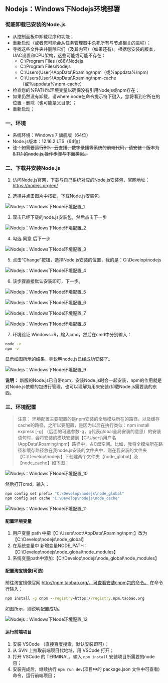 ## Nodejs：Windows下Nodejs环境部署
### 彻底卸载已安装的Node.js
- 从控制面板中卸载程序和功能；
- 重新启动（或者您可能会从任务管理器中杀死所有与节点相关的进程）；
- 寻找这些文件夹并删除它们（及其内容）（如果还有）。根据您安装的版本，UAC设置和CPU架构，这些可能或可能不存在：
  - C:\Program Files (x86)\Nodejs
  - C:\Program Files\Nodejs
  - C:\Users{User}\AppData\Roaming\npm（或%appdata%\npm）
  - C:\Users{User}\AppData\Roaming\npm-cache（或%appdata%\npm-cache）
- 检查您的%PATH%环境变量以确保没有引用Nodejs或npm存在；
- 如果仍然没有卸载，请where node在命令提示符下键入，您将看到它所在的位置 - 删除（也可能是父目录）；
- 重新启动；

### 一、环境
- 系统环境：Windows 7 旗舰版（64位）
- Node.js版本：12.16.2 LTS（64位）
- ~~注：如需要运行BO、云直播、数字录播等系统的前端代码，请安装：版本为8.11.1 的node.js,操作步骤与下面类似。~~

### 二、下载并安装Node.js
1. 访问Node.js官网，下载与自己系统对应的Node.js安装包，官网地址：https://nodejs.org/en/

2. 选择并点击图片中按钮，下载Node.js安装包。

  ![Nodejs：Windows下Node环境配置_1](./pics/Nodejs：Windows下Node环境配置_1.png)


3. 双击已经下载的node.js安装包，然后点击下一步

  ![Nodejs：Windows下Node环境配置_2](./pics/Nodejs：Windows下Node环境配置_2.png)

4. 勾选 同意 后下一步

  ![Nodejs：Windows下Node环境配置_3](./pics/Nodejs：Windows下Node环境配置_3.png)

5. 点击“Change”按钮，选择Node.js安装的位置，我的是：C:\Develop\nodejs

  ![Nodejs：Windows下Node环境配置_4](./pics/Nodejs：Windows下Node环境配置_4.png)

6. 该步骤直接默认安装即可，下一步。

  ![Nodejs：Windows下Node环境配置_5](./pics/Nodejs：Windows下Node环境配置_5.png)

  ![Nodejs：Windows下Node环境配置_6](./pics/Nodejs：Windows下Node环境配置_6.png)

  ![Nodejs：Windows下Node环境配置_7](./pics/Nodejs：Windows下Node环境配置_7.png)

  ![Nodejs：Windows下Node环境配置_8](./pics/Nodejs：Windows下Node环境配置_8.png)


7. 环境验证
Windows+R，输入cmd，然后在cmd中分别输入：
```bat
node -v
npm -v
```
显示如图所示的结果，则说明node.js已经成功安装了。

  ![Nodejs：Windows下Node环境配置_9](./pics/Nodejs：Windows下Node环境配置_9.png)

**说明：** 新版的Node.js已自带npm，安装Node.js时会一起安装，npm的作用就是对Node.js依赖的包进行管理，也可以理解为用来安装/卸载Node.js需要装的东西。

### 三、环境配置
> 注意： 环境配置主要配置的是npm安装的全局模块所在的路径，以及缓存cache的路径，之所以要配置，是因为以后在执行类似：npm install express [-g] （后面的可选参数-g，g代表global全局安装的意思）的安装语句时，会将安装的模块安装到【C:\Users\用户名\AppData\Roaming\npm】路径中，占C盘空间。比如，我将全模块所在路径和缓存路径放在我node.js安装的文件夹中，则在我安装的文件夹【C:\Develop\nodejs】下创建两个文件夹【node_global】及【node_cache】如下图：

  ![Nodejs：Windows下Node环境配置_10](./pics/Nodejs：Windows下Node环境配置_10.png)

然后打开cmd，输入：
```bat
npm config set prefix "C:\Develop\nodejs\node_global"
npm config set cache "C:\Develop\nodejs\node_cache"
```

  ![Nodejs：Windows下Node环境配置_11](./pics/Nodejs：Windows下Node环境配置_11.png)

#### 配置环境变量
1. 用户变量 path 中把【C:\Users\root\AppData\Roaming\npm;】改为【C:\Develop\nodejs\node_global】
2. 在系统变量中 新增变量NODE_PATH：【C:\Develop\nodejs\node_global\node_modules】
3. 系统变量path中添加:【C:\Develop\nodejs\node_global\node_modules】

#### 配置淘宝镜像(可选)
前往淘宝镜像官网 http://npm.taobao.org/，可查看安装cnpm包的命令。
在命令行输入：
```bat
npm install -g cnpm --registry=https://registry.npm.taobao.org
```
如图所示，则说明配置成功。

  ![Nodejs：Windows下Node环境配置_12](./pics/Nodejs：Windows下Node环境配置_12.png)

#### 运行前端项目
1. 安装 VSCode （直接百度搜索，默认安装即可）；
2. 从 SVN 上拉取前端项目代地址，用 VSCode 打开；
3. 打开 VSCode 的 TERMINAL，输入 `npm install` 安装项目所需要的node包；
4. 安装完成后，继续执行 `npm run dev`(项目中的 package.json 文件中可查看)命令，运行前端项目；
